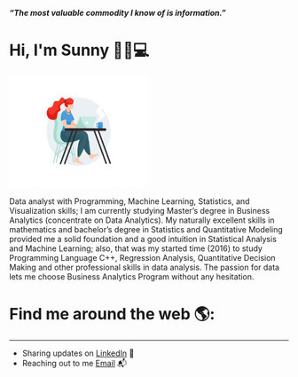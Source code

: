 
_**“The most valuable commodity I know of is information.”**_

# Hi, I'm Sunny :cherry_blossom::wave::computer: 

<img src="/gifphoto/01-pinssm.gif" width="250" height="200"/>

Data analyst with Programming, Machine Learning, Statistics, and Visualization skills;  I am currently studying Master’s degree in Business Analytics (concentrate on Data Analytics). My naturally excellent skills in mathematics and bachelor’s degree in Statistics and Quantitative Modeling provided me a solid foundation and a good intuition in Statistical Analysis and Machine Learning; also, that was my started time (2016) to study Programming Language C++, Regression Analysis, Quantitative Decision Making and other professional skills in data analysis. The passion for data lets me choose Business Analytics Program without any hesitation. 


# Find me around the web 🌎:
---
- Sharing updates on [LinkedIn](http://www.linkedin.com/in/sunnyxili2019) 💼
- Reaching out to me [Email](sunnyxili2019@gmail.com) :mailbox_with_mail:

<!--
**SUNNYXILI/SUNNYXILI** is a ✨ _special_ ✨ repository because its `README.md` (this file) appears on your GitHub profile.






